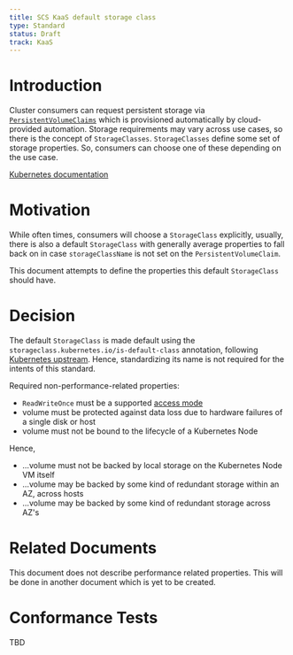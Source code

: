 ```yaml
---
title: SCS KaaS default storage class
type: Standard
status: Draft
track: KaaS
---
```


# Introduction

Cluster consumers can request persistent storage via [`PersistentVolumeClaims`](https://kubernetes.io/docs/reference/generated/kubernetes-api/v1.20/#persistentvolumeclaim-v1-core) which is provisioned automatically by cloud-provided automation.
Storage requirements may vary across use cases, so there is the concept of `StorageClasses`. `StorageClasses` define some set of storage properties. So, consumers can choose one of these depending on the use case.

[Kubernetes documentation](https://kubernetes.io/docs/concepts/storage/persistent-volumes/)

# Motivation

While often times, consumers will choose a `StorageClass` explicitly, usually, there is also a default `StorageClass` with generally average properties to fall back on in case `storageClassName` is not set on the `PersistentVolumeClaim`.

This document attempts to define the properties this default `StorageClass` should have.

# Decision

The default `StorageClass` is made default using the `storageclass.kubernetes.io/is-default-class` annotation, following [Kubernetes upstream](storageclass.kubernetes.io/is-default-class). Hence, standardizing its name is not required for the intents of this standard.

Required non-performance-related properties:
- `ReadWriteOnce` must be a supported [access mode](https://kubernetes.io/docs/concepts/storage/persistent-volumes/#access-modes)
- volume must be protected against data loss due to hardware failures of a single disk or host
- volume must not be bound to the lifecycle of a Kubernetes Node

Hence,
- ...volume must not be backed by local storage on the Kubernetes Node VM itself
- ...volume may be backed by some kind of redundant storage within an AZ, across hosts
- ...volume may be backed by some kind of redundant storage across AZ's

# Related Documents

This document does not describe performance related properties.
This will be done in another document which is yet to be created.

# Conformance Tests

TBD
